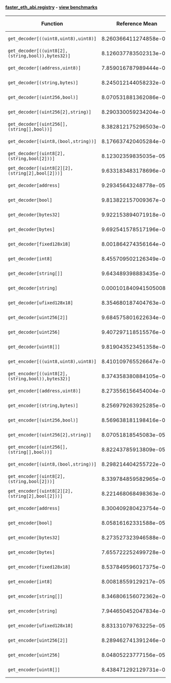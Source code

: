 #### [faster_eth_abi.registry](https://github.com/BobTheBuidler/faster-eth-abi/blob/master/faster_eth_abi/registry.py) - [view benchmarks](https://github.com/BobTheBuidler/faster-eth-abi/blob/master/benchmarks/test_registry_benchmarks.py)

| Function | Reference Mean | Faster Mean | % Change | Speedup (%) | x Faster | Faster |
|----------|---------------|-------------|----------|-------------|----------|--------|
| `get_decoder[((uint8,uint8),uint8)]` | 8.260366411274858e-05 | 8.319116147234734e-05 | -0.71% | -0.71% | 0.99x | ❌ |
| `get_decoder[((uint8[2],(string,bool)),bytes32)]` | 8.126037783502313e-05 | 8.200437330031637e-05 | -0.92% | -0.91% | 0.99x | ❌ |
| `get_decoder[(address,uint8)]` | 7.859016787989444e-05 | 8.338529113313456e-05 | -6.10% | -5.75% | 0.94x | ❌ |
| `get_decoder[(string,bytes)]` | 8.245012144058232e-05 | 8.235583130328167e-05 | 0.11% | 0.11% | 1.00x | ✅ |
| `get_decoder[(uint256,bool)]` | 8.070531881362086e-05 | 8.41616387518553e-05 | -4.28% | -4.11% | 0.96x | ❌ |
| `get_decoder[(uint256[2],string)]` | 8.290330059234204e-05 | 8.337807251397677e-05 | -0.57% | -0.57% | 0.99x | ❌ |
| `get_decoder[(uint256[],(string[],bool))]` | 8.382812175296503e-05 | 8.261502632043972e-05 | 1.45% | 1.47% | 1.01x | ✅ |
| `get_decoder[(uint8,(bool,string))]` | 8.176637420405284e-05 | 8.34442465029225e-05 | -2.05% | -2.01% | 0.98x | ❌ |
| `get_decoder[(uint8[2],(string,bool[2]))]` | 8.12302359835035e-05 | 8.161786296861223e-05 | -0.48% | -0.47% | 1.00x | ❌ |
| `get_decoder[(uint8[2][2],(string[2],bool[2]))]` | 9.633183483178696e-05 | 9.334385718328355e-05 | 3.10% | 3.20% | 1.03x | ✅ |
| `get_decoder[address]` | 9.29345643248778e-05 | 9.483204218745983e-05 | -2.04% | -2.00% | 0.98x | ❌ |
| `get_decoder[bool]` | 9.813822157009367e-05 | 9.347728850202045e-05 | 4.75% | 4.99% | 1.05x | ✅ |
| `get_decoder[bytes32]` | 9.922153894071918e-05 | 9.552087945657695e-05 | 3.73% | 3.87% | 1.04x | ✅ |
| `get_decoder[bytes]` | 9.692541578517196e-05 | 9.555017135942825e-05 | 1.42% | 1.44% | 1.01x | ✅ |
| `get_decoder[fixed128x18]` | 8.001864274356164e-05 | 8.069725441034638e-05 | -0.85% | -0.84% | 0.99x | ❌ |
| `get_decoder[int8]` | 8.455709502126349e-05 | 8.17097917211116e-05 | 3.37% | 3.48% | 1.03x | ✅ |
| `get_decoder[string[]]` | 9.643489398883435e-05 | 9.594492631682406e-05 | 0.51% | 0.51% | 1.01x | ✅ |
| `get_decoder[string]` | 0.00010184094150500861 | 9.368102626760224e-05 | 8.01% | 8.71% | 1.09x | ✅ |
| `get_decoder[ufixed128x18]` | 8.354680187404763e-05 | 8.251903650761303e-05 | 1.23% | 1.25% | 1.01x | ✅ |
| `get_decoder[uint256[2]]` | 9.684575801622634e-05 | 9.637147025319305e-05 | 0.49% | 0.49% | 1.00x | ✅ |
| `get_decoder[uint256]` | 9.407297118515576e-05 | 9.487480895446056e-05 | -0.85% | -0.85% | 0.99x | ❌ |
| `get_decoder[uint8[]]` | 9.819043523451358e-05 | 9.75905378723072e-05 | 0.61% | 0.61% | 1.01x | ✅ |
| `get_encoder[((uint8,uint8),uint8)]` | 8.410109765526647e-05 | 8.34444988895748e-05 | 0.78% | 0.79% | 1.01x | ✅ |
| `get_encoder[((uint8[2],(string,bool)),bytes32)]` | 8.374358380884105e-05 | 8.219032399230636e-05 | 1.85% | 1.89% | 1.02x | ✅ |
| `get_encoder[(address,uint8)]` | 8.273556156454004e-05 | 8.433513109885155e-05 | -1.93% | -1.90% | 0.98x | ❌ |
| `get_encoder[(string,bytes)]` | 8.256979263925285e-05 | 8.392104759239651e-05 | -1.64% | -1.61% | 0.98x | ❌ |
| `get_encoder[(uint256,bool)]` | 8.569638181198416e-05 | 8.664011459169262e-05 | -1.10% | -1.09% | 0.99x | ❌ |
| `get_encoder[(uint256[2],string)]` | 8.07051818545083e-05 | 8.390055215728954e-05 | -3.96% | -3.81% | 0.96x | ❌ |
| `get_encoder[(uint256[],(string[],bool))]` | 8.82243785913809e-05 | 8.702266813452738e-05 | 1.36% | 1.38% | 1.01x | ✅ |
| `get_encoder[(uint8,(bool,string))]` | 8.298214404255722e-05 | 8.265427594545485e-05 | 0.40% | 0.40% | 1.00x | ✅ |
| `get_encoder[(uint8[2],(string,bool[2]))]` | 8.339784859582965e-05 | 8.357849969880372e-05 | -0.22% | -0.22% | 1.00x | ❌ |
| `get_encoder[(uint8[2][2],(string[2],bool[2]))]` | 8.221468068498363e-05 | 8.449562542128722e-05 | -2.77% | -2.70% | 0.97x | ❌ |
| `get_encoder[address]` | 8.300409280423754e-05 | 8.176562572708077e-05 | 1.49% | 1.51% | 1.02x | ✅ |
| `get_encoder[bool]` | 8.05816162331588e-05 | 8.103643948093785e-05 | -0.56% | -0.56% | 0.99x | ❌ |
| `get_encoder[bytes32]` | 8.273527323946588e-05 | 8.438713306674603e-05 | -2.00% | -1.96% | 0.98x | ❌ |
| `get_encoder[bytes]` | 7.655722252499728e-05 | 8.067931924000313e-05 | -5.38% | -5.11% | 0.95x | ❌ |
| `get_encoder[fixed128x18]` | 8.537849596017375e-05 | 8.256984046521696e-05 | 3.29% | 3.40% | 1.03x | ✅ |
| `get_encoder[int8]` | 8.00818559129217e-05 | 8.121535640625892e-05 | -1.42% | -1.40% | 0.99x | ❌ |
| `get_encoder[string[]]` | 8.346806156072362e-05 | 8.37422058647704e-05 | -0.33% | -0.33% | 1.00x | ❌ |
| `get_encoder[string]` | 7.944650452047834e-05 | 8.197641181422903e-05 | -3.18% | -3.09% | 0.97x | ❌ |
| `get_encoder[ufixed128x18]` | 8.83131079763225e-05 | 8.613112911902018e-05 | 2.47% | 2.53% | 1.03x | ✅ |
| `get_encoder[uint256[2]]` | 8.289462741391246e-05 | 8.54238542759936e-05 | -3.05% | -2.96% | 0.97x | ❌ |
| `get_encoder[uint256]` | 8.04805223777156e-05 | 7.921670109924219e-05 | 1.57% | 1.60% | 1.02x | ✅ |
| `get_encoder[uint8[]]` | 8.438471292129731e-05 | 8.478279812451037e-05 | -0.47% | -0.47% | 1.00x | ❌ |
